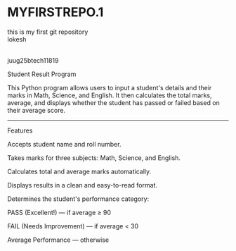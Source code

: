 # MYFIRSTREPO.1
this is my first git repository
<br>
lokesh
<br>
<section c (aiml)>
<br>
juug25btech11819


Student Result Program

This Python program allows users to input a student's details and their marks in Math, Science, and English.
It then calculates the total marks, average, and displays whether the student has passed or failed based on their average score.


---

Features

Accepts student name and roll number.

Takes marks for three subjects: Math, Science, and English.

Calculates total and average marks automatically.

Displays results in a clean and easy-to-read format.

Determines the student's performance category:

 PASS (Excellent!) — if average ≥ 90

FAIL (Needs Improvement) — if average < 30

Average Performance — otherwise
